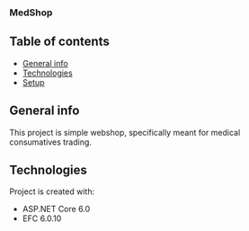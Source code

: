 ### MedShop

## Table of contents
* [General info](#general-info)
* [Technologies](#technologies)
* [Setup](#setup)

## General info
This project is simple webshop, specifically meant for medical consumatives trading.

## Technologies
Project is created with:
* ASP.NET Core 6.0
* EFC 6.0.10